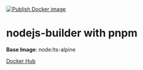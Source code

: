 [![Publish Docker image](https://github.com/andyhan/nodejs-builder/actions/workflows/docker-image.yml/badge.svg)](https://github.com/andyhan/nodejs-builder/actions/workflows/docker-image.yml)

# nodejs-builder with pnpm

**Base Image**: node:lts-alpine

[Docker Hub](https://hub.docker.com/r/andyhan/nodejs-builder)
